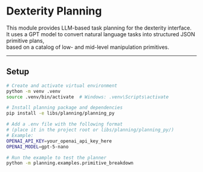 # Dexterity Planning

This module provides LLM-based task planning for the dexterity interface.  
It uses a GPT model to convert natural language tasks into structured JSON primitive plans,  
based on a catalog of low- and mid-level manipulation primitives.

---

## Setup

```bash
# Create and activate virtual environment
python -m venv .venv
source .venv/bin/activate  # Windows: .venv\Scripts\activate

# Install planning package and dependencies
pip install -e libs/planning/planning_py

# Add a .env file with the following format
# (place it in the project root or libs/planning/planning_py/)
# Example:
OPENAI_API_KEY=your_openai_api_key_here
OPENAI_MODEL=gpt-5-nano

# Run the example to test the planner
python -m planning.examples.primitive_breakdown